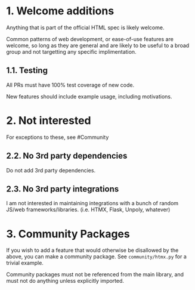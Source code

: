 
# 1. Welcome additions

Anything that is part of the official HTML spec is likely welcome.

Common patterns of web development, or ease-of-use features are welcome, so long as they are general and are likely to be useful to a broad group and not targetting any specific implimentation.

## 1.1. Testing

All PRs must have 100% test coverage of new code.

New features should include example usage, including motivations.



# 2. Not interested

For exceptions to these, see #Community

## 2.2. No 3rd party dependencies

Do not add 3rd party dependencies.

## 2.3. No 3rd party integrations

I am not interested in maintaining integrations with a bunch of random JS/web frameworks/libraries. (i.e. HTMX, Flask, Unpoly, whatever)


# 3. Community Packages

If you wish to add a feature that would otherwise be disallowed by the above, you can make a community package. See `community/htmx.py` for a trivial example.

Community packages must not be referenced from the main library, and must not do anything unless explicitly imported.

